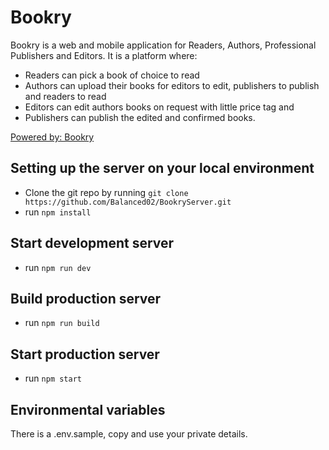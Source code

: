 # Bookry
Bookry is a web and mobile application for Readers, Authors, Professional Publishers and Editors. It is a platform where: 

* Readers can pick a book of choice to read
* Authors can upload their books for editors to edit, publishers to 
  publish and readers to read
* Editors can edit authors books on request with little price tag and 
* Publishers can publish the edited and confirmed books.

[Powered by: Bookry](https://bookry.com)


## Setting up the server on your local environment
* Clone the git repo by running `git clone https://github.com/Balanced02/BookryServer.git`
* run `npm install`

## Start development server
* run `npm run dev`

## Build production server
* run `npm run build`

## Start production server
* run `npm start`

## Environmental variables
There is a .env.sample, copy and use your private details.
